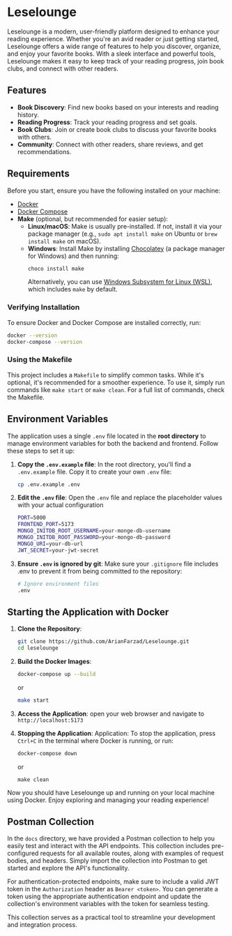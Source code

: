 # Leselounge

Leselounge is a modern, user-friendly platform designed to enhance your reading experience. Whether you're an avid reader or just getting started, Leselounge offers a wide range of features to help you discover, organize, and enjoy your favorite books. With a sleek interface and powerful tools, Leselounge makes it easy to keep track of your reading progress, join book clubs, and connect with other readers.

## Features
- **Book Discovery**: Find new books based on your interests and reading history.
- **Reading Progress**: Track your reading progress and set goals.
- **Book Clubs**: Join or create book clubs to discuss your favorite books with others.
- **Community**: Connect with other readers, share reviews, and get recommendations.

## Requirements

Before you start, ensure you have the following installed on your machine:
- [Docker](https://www.docker.com/get-started)
- [Docker Compose](https://docs.docker.com/compose/install/)
- **Make** (optional, but recommended for easier setup):  
  - **Linux/macOS**: Make is usually pre-installed. If not, install it via your package manager (e.g., `sudo apt install make` on Ubuntu or `brew install make` on macOS).
  - **Windows**: Install Make by installing [Chocolatey](https://chocolatey.org/install) (a package manager for Windows) and then running:
    ```sh
    choco install make
    ```
    Alternatively, you can use [Windows Subsystem for Linux (WSL)](https://learn.microsoft.com/en-us/windows/wsl/install), which includes `make` by default.

### Verifying Installation
To ensure Docker and Docker Compose are installed correctly, run:
```sh
docker --version
docker-compose --version
```

### Using the Makefile
This project includes a `Makefile` to simplify common tasks. While it's optional, it's recommended for a smoother experience. To use it, simply run commands like `make start` or `make clean`. For a full list of commands, check the Makefile.

## Environment Variables
The application uses a single `.env` file located in the **root directory** to manage environment variables for both the backend and frontend. Follow these steps to set it up:

1. **Copy the `.env.example` file**: In the root directory, you'll find a `.env.example` file. Copy it to create your own `.env` file:

    ```sh
    cp .env.example .env
    ```

2. **Edit the `.env` file**: Open the `.env` file and replace the placeholder values with your actual configuration

    ```sh
    PORT=5000
    FRONTEND_PORT=5173
    MONGO_INITDB_ROOT_USERNAME=your-monge-db-username
    MONGO_INITDB_ROOT_PASSWORD=your-mongo-db-password
    MONGO_URI=your-db-url
    JWT_SECRET=your-jwt-secret
    ```
3. **Ensure `.env` is ignored by git**: Make sure your `.gitignore` file includes .env to prevent it from being committed to the repository:

    ```sh
    # Ignore environment files
    .env
    ```

## Starting the Application with Docker

1. **Clone the Repository**:
    ```sh
    git clone https://github.com/ArianFarzad/Leselounge.git
    cd leselounge
    ``` 
2. **Build the Docker Images**:
    ```sh
    docker-compose up --build
    ```
    or
    ```sh
    make start
    ```
3. **Access the Application**: 
    open your web browser and navigate to `http://localhost:5173`

4. **Stopping the Application**:
Application: To stop the application, press `Ctrl+C` in the terminal where Docker is running, or run:

    ```sh
    docker-compose down
    ```
    or
    ```
    make clean
    ```

Now you should have Leselounge up and running on your local machine using Docker. Enjoy exploring and managing your reading experience! 

## Postman Collection  
In the `docs` directory, we have provided a Postman collection to help you easily test and interact with the API endpoints. This collection includes pre-configured requests for all available routes, along with examples of request bodies, and headers. Simply import the collection into Postman to get started and explore the API's functionality.  

For authentication-protected endpoints, make sure to include a valid JWT token in the `Authorization` header as `Bearer <token>`. You can generate a token using the appropriate authentication endpoint and update the collection's environment variables with the token for seamless testing.  

This collection serves as a practical tool to streamline your development and integration process.
